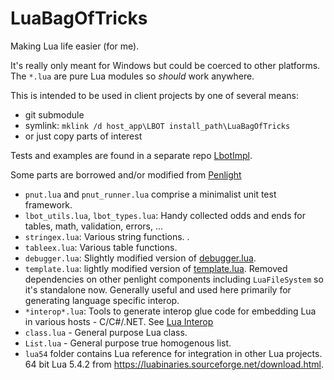 # LuaBagOfTricks

Making Lua life easier (for me).

It's really only meant for Windows but could be coerced to other platforms.
The `*.lua` are pure Lua modules so *should* work anywhere.

This is intended to be used in client projects by one of several means:
  - git submodule
  - symlink: `mklink /d host_app\LBOT install_path\LuaBagOfTricks`
  - or just copy parts of interest

Tests and examples are found in a separate repo [LbotImpl](https://github.com/cepthomas/LbotImpl.git).

Some parts are borrowed and/or modified from  [Penlight](https://github.com/lunarmodules/Penlight)

- `pnut.lua` and `pnut_runner.lua` comprise a minimalist unit test framework.
- `lbot_utils.lua`, `lbot_types.lua`: Handy collected odds and ends for tables, math, validation, errors, ...
- `stringex.lua`: Various string functions. .
- `tableex.lua`: Various table functions.
- `debugger.lua`: Slightly modified version of [debugger.lua](https://github.com/slembcke/debugger.lua).
- `template.lua`: lightly modified version of [template.lua](https://github.com/lunarmodules/Penlight).
  Removed dependencies on other penlight components including `LuaFileSystem` so it's standalone now.
  Generally useful and used here primarily for generating language specific interop.
- `*interop*.lua`: Tools to generate interop glue code for embedding Lua in various hosts - C/C#/.NET.
  See [Lua Interop](doc/Interop.md)
- `class.lua` - General purpose Lua class.
- `List.lua` - General purpose true homogenous list.
- `lua54` folder contains Lua reference for integration in other Lua projects.
  64 bit Lua 5.4.2 from https://luabinaries.sourceforge.net/download.html.
